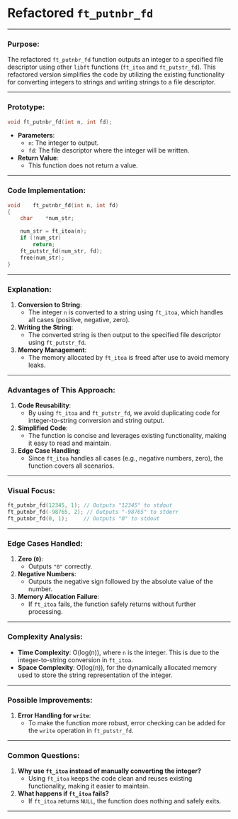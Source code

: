 # Refactored `ft_putnbr_fd`

---

### **Purpose**:

The refactored `ft_putnbr_fd` function outputs an integer to a specified file descriptor using other `libft` functions (`ft_itoa` and `ft_putstr_fd`). This refactored version simplifies the code by utilizing the existing functionality for converting integers to strings and writing strings to a file descriptor.

---

### **Prototype**:

```c
void ft_putnbr_fd(int n, int fd);

```

- **Parameters**:
    - `n`: The integer to output.
    - `fd`: The file descriptor where the integer will be written.
- **Return Value**:
    - This function does not return a value.

---

### **Code Implementation**:

```c
void	ft_putnbr_fd(int n, int fd)
{
	char	*num_str;

	num_str = ft_itoa(n);
	if (!num_str)
		return;
	ft_putstr_fd(num_str, fd);
	free(num_str);
}

```

---

### **Explanation**:

1. **Conversion to String**:
    - The integer `n` is converted to a string using `ft_itoa`, which handles all cases (positive, negative, zero).
2. **Writing the String**:
    - The converted string is then output to the specified file descriptor using `ft_putstr_fd`.
3. **Memory Management**:
    - The memory allocated by `ft_itoa` is freed after use to avoid memory leaks.

---

### **Advantages of This Approach**:

1. **Code Reusability**:
    - By using `ft_itoa` and `ft_putstr_fd`, we avoid duplicating code for integer-to-string conversion and string output.
2. **Simplified Code**:
    - The function is concise and leverages existing functionality, making it easy to read and maintain.
3. **Edge Case Handling**:
    - Since `ft_itoa` handles all cases (e.g., negative numbers, zero), the function covers all scenarios.

---

### **Visual Focus**:

```c
ft_putnbr_fd(12345, 1); // Outputs "12345" to stdout
ft_putnbr_fd(-98765, 2); // Outputs "-98765" to stderr
ft_putnbr_fd(0, 1);     // Outputs "0" to stdout

```

---

### **Edge Cases Handled**:

1. **Zero (`0`)**:
    - Outputs `"0"` correctly.
2. **Negative Numbers**:
    - Outputs the negative sign followed by the absolute value of the number.
3. **Memory Allocation Failure**:
    - If `ft_itoa` fails, the function safely returns without further processing.

---

### **Complexity Analysis**:

- **Time Complexity**: O(log(n)), where `n` is the integer. This is due to the integer-to-string conversion in `ft_itoa`.
- **Space Complexity**: O(log(n)), for the dynamically allocated memory used to store the string representation of the integer.

---

### **Possible Improvements**:

1. **Error Handling for `write`**:
    - To make the function more robust, error checking can be added for the `write` operation in `ft_putstr_fd`.

---

### **Common Questions**:

1. **Why use `ft_itoa` instead of manually converting the integer?**
    - Using `ft_itoa` keeps the code clean and reuses existing functionality, making it easier to maintain.
2. **What happens if `ft_itoa` fails?**
    - If `ft_itoa` returns `NULL`, the function does nothing and safely exits.

---